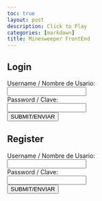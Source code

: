```yaml
---
toc: true
layout: post
description: Click to Play
categories: [markdown]
title: Minesweeper FrontEnd
---
```



<!--code for the login and registration forms that take username and password.-->
<body>
<section id="login" style="display:block;">
<!-- Login form for Minesweeper game, set display to false after successful login-->
    <h2>Login</h2>
    <form  method="POST">
    <label for="user">Username / Nombre de Usario:</label><br>
    <input type="text" id="user_login" name="user" value=""><br>
    <label for="pass">Password / Clave:</label><br>
    <input type="text" id="pwd_login" name="pass" value=""><br>
    <!--use a button instead of input-->
    <input type="submit" onclick= "loginVerify()" name ="submit" value = "SUBMIT/ENVIAR">
    </form>
</section>

<section id="Register" style="display:block;">
<!-- Registration form for Minesweeper game, set display to false after successful login-->
    <h2>Register</h2>
    <form method="POST">
    <label for="user">Username / Nombre de Usario:</label><br>
    <input type="text" id="rg_usr" name="user" value=""><br>
    <label for="pass">Password / Clave:</label><br>
    <input type="text" id="rg_pwd" name="pass" value=""><br>
    <input type="submit" onclick= "registration()" name ="submit" value = "SUBMIT/ENVIAR">
    </form>
</section>
<!--work in progress code for communicaton between frontend and backend.-->
<script>
    const username = "user"
    const password = "pass"
    const url = "frost.nighthawkcodescrums.gq/api/auth"
    const options = {
        method: 'GET',
        mode: 'cors',
        cache: 'default', 
        credentials: 'omit', 
        headers: {
            'Content-Type': 'application/json'
            }
        };
    const put_options = {...options, method: 'PUT'};
    //function should grab either true or false from the frost API, if true, reveal game grid, if false, do nothing, send an alert or smthin
    function loginVerify(){
        let usr = document.getElementById("user_login").value;
        let pwd = document.getElementById("pwd_login").value;
        let auth_url = "frost.nighthawkcodescrums.gq/api/auth/" + usr + "/" + pwd + "/verify";
        // make a query to frost.nighthawkcodescrums.gq/api/auth/<usr>/<pwd>/verify
        // If the returned statement is "true", hide the login and registration, and display high score and game board
        // if false, clear form, and send an alert to the user
        alert(auth_url)
    }
    function registration(){
        let usr = document.getElementById("rg_usr").value;
        let pwd = document.getElementById("rg_pwd").value;
        // make a query to frost.nighthawkcodescrums.gq/api/auth/<usr>/<pwd>/registration
    }
    function reaction(type, put_url, elemID) {
        fetch('frost.nighthawkcodescrums.gq/api/auth')
        .then(response => {
        if (response.status !== 200) {
            error('GET API response failure: ' + response.status);
        return;
        response.json().then(data => {
        document.getElementById(_GetPWD)
        })
    }
</script>

</body>
